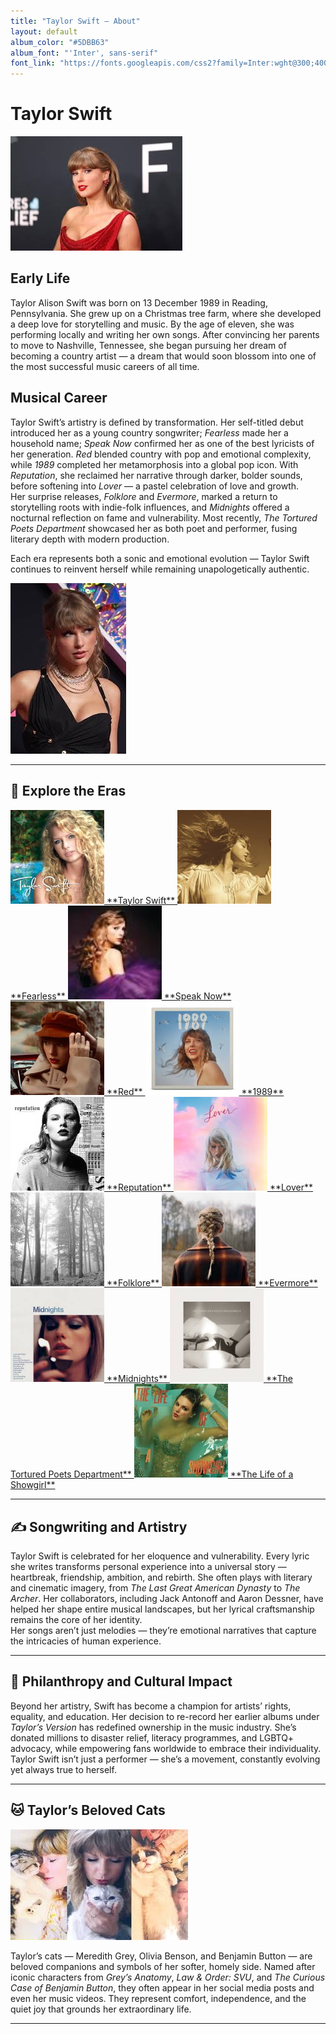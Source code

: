 ```yaml
---
title: "Taylor Swift — About"
layout: default
album_color: "#5DBB63"
album_font: "'Inter', sans-serif"
font_link: "https://fonts.googleapis.com/css2?family=Inter:wght@300;400;700&display=swap"
---
```


# Taylor Swift

![Taylor Swift portrait](/assets/images/taylor_swift.jpg) 

## Early Life
Taylor Alison Swift was born on 13 December 1989 in Reading, Pennsylvania. She grew up on a Christmas tree farm, where she developed a deep love for storytelling and music. By the age of eleven, she was performing locally and writing her own songs. After convincing her parents to move to Nashville, Tennessee, she began pursuing her dream of becoming a country artist — a dream that would soon blossom into one of the most successful music careers of all time.

## Musical Career
Taylor Swift’s artistry is defined by transformation. Her self-titled debut introduced her as a young country songwriter; *Fearless* made her a household name; *Speak Now* confirmed her as one of the best lyricists of her generation. *Red* blended country with pop and emotional complexity, while *1989* completed her metamorphosis into a global pop icon. With *Reputation*, she reclaimed her narrative through darker, bolder sounds, before softening into *Lover* — a pastel celebration of love and growth.  
Her surprise releases, *Folklore* and *Evermore*, marked a return to storytelling roots with indie-folk influences, and *Midnights* offered a nocturnal reflection on fame and vulnerability. Most recently, *The Tortured Poets Department* showcased her as both poet and performer, fusing literary depth with modern production.  

Each era represents both a sonic and emotional evolution — Taylor Swift continues to reinvent herself while remaining unapologetically authentic.

![Taylor Swift 2021](/assets/images/taylor_swift_2021.jpg) 

---

## 🌿 Explore the Eras

<div class="album-grid">

<a href="/album/taylor_swift_(debut).md">
<img src="/assets/images/taylor_swift_debut_cover.jpg" alt="Taylor Swift debut" width="150"/>
**Taylor Swift**
</a>

<a href="/album/fearless.md">
<img src="/assets/images/fearless_tv.jpg" alt="Fearless (Taylor's Version)" width="150"/>
**Fearless**
</a>

<a href="/album/speak_now.md">
<img src="/assets/images/speak_now_tv.jpg" alt="Speak Now (Taylor's Version)" width="150"/>
**Speak Now**
</a>

<a href="/album/red.md">
<img src="/assets/images/red_tv.jpg" alt="Red (Taylor's Version)" width="150"/>
**Red**
</a>

<a href="/album/1989.md">
<img src="/assets/images/1989_tv.jpg" alt="1989 (Taylor's Version)" width="150"/>
**1989**
</a>

<a href="/album/reputation.md">
<img src="/assets/images/reputation_cover.jpg" alt="Reputation" width="150"/>
**Reputation**
</a>

<a href="/album/lover.md">
<img src="/assets/images/lover.jpg" alt="Lover" width="150"/>
**Lover**
</a>

<a href="/album/folklore.md">
<img src="/assets/images/folklore.jpg" alt="Folklore" width="150"/>
**Folklore**
</a>

<a href="/album/evermore.md">
<img src="/assets/images/evermore.jpg" alt="Evermore" width="150"/>
**Evermore**
</a>

<a href="/album/midnights.md">
<img src="/assets/images/midnights.jpg" alt="Midnights" width="150"/>
**Midnights**
</a>

<a href="/album/the_tortured_poets_department.md">
<img src="/assets/images/the_tortured_poets_department.jpg" alt="The Tortured Poets Department" width="150"/>
**The Tortured Poets Department**
</a>

<a href="/album/the_life_of_a_showgirl.md">
<img src="/assets/images/the_life_of_a_showgirl.jpg" alt="The Life of a Showgirl" width="150"/>
**The Life of a Showgirl**
</a>

</div>

---

## ✍️ Songwriting and Artistry
Taylor Swift is celebrated for her eloquence and vulnerability. Every lyric she writes transforms personal experience into a universal story — heartbreak, friendship, ambition, and rebirth. She often plays with literary and cinematic imagery, from *The Last Great American Dynasty* to *The Archer*. Her collaborators, including Jack Antonoff and Aaron Dessner, have helped her shape entire musical landscapes, but her lyrical craftsmanship remains the core of her identity.  
Her songs aren’t just melodies — they’re emotional narratives that capture the intricacies of human experience.

---

## 💫 Philanthropy and Cultural Impact
Beyond her artistry, Swift has become a champion for artists’ rights, equality, and education. Her decision to re-record her earlier albums under *Taylor’s Version* has redefined ownership in the music industry. She’s donated millions to disaster relief, literacy programmes, and LGBTQ+ advocacy, while empowering fans worldwide to embrace their individuality. Taylor Swift isn’t just a performer — she’s a movement, constantly evolving yet always true to herself.

---

## 🐱 Taylor’s Beloved Cats

![Taylor and her cats](/assets/images/taylor_and_cats.jpg) 

Taylor’s cats — Meredith Grey, Olivia Benson, and Benjamin Button — are beloved companions and symbols of her softer, homely side. Named after iconic characters from *Grey’s Anatomy*, *Law & Order: SVU*, and *The Curious Case of Benjamin Button*, they often appear in her social media posts and even her music videos. They represent comfort, independence, and the quiet joy that grounds her extraordinary life.

---
